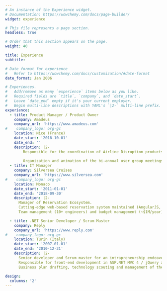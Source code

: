 ```yaml
---
# An instance of the Experience widget.
# Documentation: https://wowchemy.com/docs/page-builder/
widget: experience

# This file represents a page section.
headless: true

# Order that this section appears on the page.
weight: 40

title: Experience
subtitle:

# Date format for experience
#   Refer to https://wowchemy.com/docs/customization/#date-format
date_format: Jan 2006

# Experiences.
#   Add/remove as many `experience` items below as you like.
#   Required fields are `title`, `company`, and `date_start`.
#   Leave `date_end` empty if it's your current employer.
#   Begin multi-line descriptions with YAML's `|2-` multi-line prefix.
experience:
  - title: Product Manager / Product Owner
    company: Amadeus
    company_url: 'https://www.amadeus.com'
#    company_logo: org-gc
    location: Nice (France)
    date_start: '2018-10-01'
    date_end: ''
    description: |2-
        Responsible for the coordination of Airline Disruption products from inception, development (~50 engineers) to deployment. Direct contact with the whole community of airlines (140+ clients).
        
        Organization and animation of the bi-annual user group meetings with airline customers from all over the world, running regular project status meetings with Airline Champions and program budget reporting to internal steering committee (~$2M/year).
  - title: IT Manager
    company: Silversea Cruises
    company_url: 'https://www.silversea.com'
#    company_logo: org-gc
    location: Monaco
    date_start: '2011-01-01'
    date_end: '2018-09-30'
    description: |2-
      Manager of Reservation Ecosystem.
      Cutting-edge web-based reservation system maintained (AngularJS, Socket.io, C# RESTful Web Services, SQL Server 2012, MongoDB, Node.js and counting...).
      Team management (10+ engineers) and budget management (~$1M/year)

  - title: .NET Senior Developer / Scrum Master
    company: Reply
    company_url: 'https://www.reply.com'
#    company_logo: org-gc
    location: Turin (Italy)
    date_start: '2007-01-01'
    date_end: '2010-12-31'
    description: |2-
      Senior developer and Scrum master for an intrapreneurship endeavor aimed at the creation of a Private Cloud platform using XEN and VMWare. 
      Responsible for front-end development in ASP.NET MVC 4 / jQuery and back-end functionalities offered via WCF services.
      Business plan drafting, technology scouting and management of the development team with Agile methodologies.
           
design:
  columns: '2'
---
```


